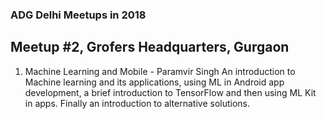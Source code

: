 ### ADG Delhi Meetups in 2018

## Meetup #2, Grofers Headquarters, Gurgaon

1. Machine Learning and Mobile - Paramvir Singh
An introduction to Machine learning and its applications, using ML in Android app development, a brief introduction to TensorFlow and then using ML Kit in apps. Finally an introduction to alternative solutions.
